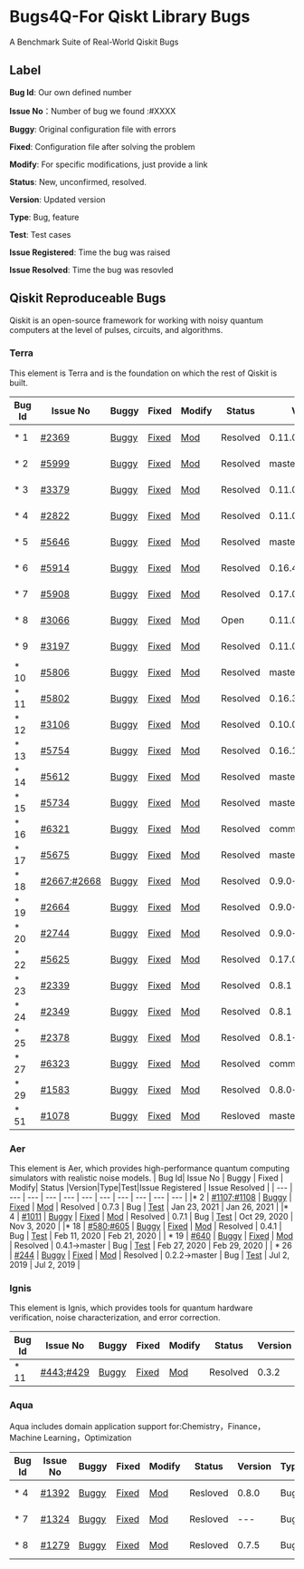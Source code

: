 # Bugs4Q-For Qiskt Library Bugs
A Benchmark Suite of Real-World Qiskit Bugs
## Label
**Bug Id**: Our own defined number  

**Issue No**：Number of bug we found :#XXXX  

**Buggy**: Original configuration file with errors

**Fixed**: Configuration file after solving the problem  

**Modify**: For specific modifications, just provide a link 

**Status**: New, unconfirmed, resolved.   

**Version**: Updated version  

**Type**: Bug, feature  

**Test**: Test cases  

**Issue Registered**: Time the bug was raised  

**Issue Resolved**: Time the bug was resovled  

## Qiskit Reproduceable Bugs
Qiskit is an open-source framework for working with noisy quantum computers at the level of pulses, circuits, and algorithms.

### Terra
This element is Terra and is the foundation on which the rest of Qiskit is built.

| Bug Id | Issue No | Buggy | Fixed | Modify| Status |Version|Type|Test|Issue Registered | Issue Resolved |
| --- | --- | --- | --- | --- | --- | --- | --- | --- | --- | --- |
| * 1 | [#2369](https://github.com/Qiskit/qiskit-terra/issues/2369) | [Buggy](./Terra_2/Bug_1) | [Fixed](./Terra_2/Fix_1) | [Mod](https://github.com/Qiskit/qiskit-terra/pull/3490/files) | Resolved | 0.11.0→master | Bug | [Test](./Terra_2/Test_1) | May 9, 2019 | Jan 2, 2020 |
| * 2    | [#5999](https://github.com/Qiskit/qiskit-terra/issues/5999)  | [Buggy](./Terra_3/Bug_1/)  | [Fixed](./Terra_3/Fix_1/)  | [Mod](https://github.com/Qiskit/qiskit-terra/pull/6001/files) | Resolved | master([0cb8f58](https://github.com/Qiskit/qiskit-terra/commit/0cb8f58444781986f052c14260ba4263cede40fe)) | Bug  | [Test](./Terra_3/Test_1)                                   | Mar 10, 2021     | Mar 10, 2021   |
| * 3 | [#3379](https://github.com/Qiskit/qiskit-terra/issues/3379) | [Buggy](./Terra_2/Bug_2) | [Fixed](./Terra_2/Fix_2) | [Mod](https://github.com/Qiskit/qiskit-terra/pull/3418/files) | Resolved | 0.11.0 | Bug | [Test](./Terra_2/Test_2) | Nov 4, 2019 | Nov 9, 2019 |
| * 4 | [#2822](https://github.com/Qiskit/qiskit-terra/issues/2822) | [Buggy](./Terra_2/Bug_4) | [Fixed](./Terra_2/Fix_4) | [Mod](https://github.com/Qiskit/qiskit-terra/pull/3354/files) | Resolved | 0.11.0 | Bug | [Test](./Terra_2/Test_4) | Jun 20, 2019 | Oct 30, 2019 |
| * 5 | [#5646](https://github.com/Qiskit/qiskit-terra/issues/5646) | [Buggy](./Terra_3/Bug_19/) | [Fixed](./Terra_3/Fix_19/) | [Mod](https://github.com/Qiskit/qiskit-terra/pull/5705/files) | Resolved | master | Bug | [Test](./Terra_3/Test_19) | Jan 16, 2021 | Jan 27, 2021 |
| * 6      | [#5914](https://github.com/Qiskit/qiskit-terra/issues/5914)  | [Buggy](./Terra_3/Bug_6/)  | [Fixed](./Terra_3/Fix_6/)  | [Mod](https://github.com/Qiskit/qiskit-terra/pull/5925)      | Resolved | 0.16.4                                                       | Bug  | [Test](./Terra_3/Test_6)                                   | Feb 27, 2021     | Feb 28, 2021   |
| * 7      | [#5908](https://github.com/Qiskit/qiskit-terra/issues/5908)  | [Buggy](./Terra_3/Bug_7/)  | [Fixed](./Terra_3/Fix_7/)  | [Mod](https://github.com/Qiskit/qiskit-terra/pull/5910)      | Resolved | 0.17.0                                                       | Bug  | [Test](./Terra_3/Test_7)                                   | Feb 26, 2021     | Mar 1, 2021    |
| * 8 | [#3066](https://github.com/Qiskit/qiskit-terra/issues/3066) | [Buggy](./Terra_2/Bug_8) | [Fixed](./Terra_2/Fix_8) | [Mod](https://github.com/Qiskit/qiskit-terra/pull/3069/files) | Open | 0.11.0 | Bug | [Test](./Terra_2/Test_8) | Sep 3, 2019 | Oct 19, 2019 |
| * 9 | [#3197](https://github.com/Qiskit/qiskit-terra/issues/3197) | [Buggy](./Terra_2/Bug_9) | [Fixed](./Terra_2/Fix_9) | [Mod](https://github.com/Qiskit/qiskit-terra/pull/3285/files) | Resolved | 0.11.0 | Bug | [Test](./Terra_2/Test_9) | Oct 5, 2019 | Oct 22, 2019 |
| * 10     | [#5806](https://github.com/Qiskit/qiskit-terra/issues/5806)  | [Buggy](./Terra_3/Bug_10/) | [Fixed](./Terra_3/Fix_10/) | [Mod](https://github.com/Qiskit/qiskit-terra/pull/5807)      | Resolved | master([`c3b2d7a`](https://github.com/Qiskit/qiskit-terra/commit/c3b2d7acb80fa89043e6f38efb501275ec296616)) | Bug  | [Test](./Terra_3/Test_10)                                  | Feb 7, 2021      | Feb10, 2021    |
|* 11     | [#5802](https://github.com/Qiskit/qiskit-terra/issues/5802)  | [Buggy](./Terra_3/Bug_11/) | [Fixed](./Terra_3/Fix_11/) | [Mod](https://github.com/Qiskit/qiskit-terra/pull/5808/files) | Resolved | 0.16.3                                                       | Bug  | [Test](./Terra_3/Test_11)                                  | Feb 6, 2021      | Feb 8, 2021    |
| * 12 | [#3106](https://github.com/Qiskit/qiskit-terra/issues/3106) | [Buggy](./Terra_2/Bug_11) | [Fixed](./Terra_2/Fix_11) | [Mod](https://github.com/Qiskit/qiskit-terra/pull/3137/files) | Resolved | 0.10.0 | Bug | [Test](./Terra_2/Test_11) | Sep 17, 2019 | Sep 25, 2019 |
| * 13     | [#5754](https://github.com/Qiskit/qiskit-terra/issues/5754)  | [Buggy](./Terra_3/Bug_13/) | [Fixed](./Terra_3/Fix_13/) | [Mod](https://github.com/Qiskit/qiskit-terra/pull/5755/files) | Resolved | 0.16.1                                                       | Bug  | [Test](./Terra_3/Test_13)                                  | Jan 31, 2021     | Feb 4, 2021    |
| * 14 | [#5612](https://github.com/Qiskit/qiskit-terra/issues/5612) | [Buggy](./Terra_3/Bug_24/) | [Fixed](./Terra_3/Fix_24/) | [Mod](https://github.com/Qiskit/qiskit-terra/pull/5648) | Resolved | master@[507d3d8](https://github.com/Qiskit/qiskit-terra/commit/507d3d8a95127064a6e5836d72912d965e0ad796) | Bug | [Test](https://github.com/Qiskit/qiskit-terra/issues/5612) | Jan 13, 2021 | Feb 3, 2021 |
| * 15     | [#5734](https://github.com/Qiskit/qiskit-terra/issues/5734)  | [Buggy](./Terra_3/Bug_15/) | [Fixed](./Terra_3/Fix_15/) | [Mod](https://github.com/Qiskit/qiskit-terra/pull/5735/files) | Resolved | master                                                       | Bug  | [Test](./Terra_3/Test_15)                                  | Jan 28, 2021     | Jan 25, 2021   |
| * 16 | [#6321](https://github.com/Qiskit/qiskit-terra/issues/6321) | [Buggy](./Terra_3/Bug_28/) | [Fixed](./Terra_3/Fix_28/) | [Mod](https://github.com/Qiskit/qiskit-terra/pull/6322/files) | Resolved | commit [`3c979eb`](https://github.com/Qiskit/qiskit-terra/commit/3c979ebdacecbbd213757a8149bddc309bfa58c0) | Bug | [Test](./Terra_3/Test_28) | Apr 28, 2021 | May 4, 2021 |
| * 17     | [#5675](https://github.com/Qiskit/qiskit-terra/issues/5675)  | [Buggy](./Terra_3/Bug_17/) | [Fixed](./Terra_3/Fix_17/) | [Mod](https://github.com/Qiskit/qiskit-terra/pull/5676/files) | Resolved | master                                                       | Bug  | [Test](./Terra_3/Test_17)                                  | Jan 22, 2021     | Jan 26, 2021   |
| * 18 | [#2667](https://github.com/Qiskit/qiskit-terra/issues/2667);[#2668](https://github.com/Qiskit/qiskit-terra/issues/2668) | [Buggy](./Terra_2/Bug_18) | [Fixed](./Terra_2/Fix_18) | [Mod](https://github.com/Qiskit/qiskit-terra/pull/2669/files) | Resolved | 0.9.0→master | Bug | [Test](./Terra_2/Test_18) | Jun 21, 2019 | Jun 21, 2019 |
| * 19 | [#2664](https://github.com/Qiskit/qiskit-terra/issues/2664) | [Buggy](./Terra_2/Bug_19) | [Fixed](./Terra_2/Fix_19) | [Mod](https://github.com/Qiskit/qiskit-terra/pull/2735/files) | Resolved | 0.9.0→master | Bug | [Test](./Terra_2/Test_19) | Jun 21, 2019 | Jul 4, 2019 |
| * 20 | [#2744](https://github.com/Qiskit/qiskit-terra/issues/2744) | [Buggy](./Terra_2/Bug_20) | [Fixed](./Terra_2/Fix_20) | [Mod](https://github.com/Qiskit/qiskit-terra/pull/2790/files) | Resolved | 0.9.0→master | Bug | [Test](./Terra_2/Test_20) | Jul 5, 2019 | Jul 16, 2019 |
| * 22     | [#5625](https://github.com/Qiskit/qiskit-terra/issues/5625)  | [Buggy](./Terra_3/Bug_23/) | [Fixed](./Terra_3/Fix_23/) | [Mod](https://github.com/Qiskit/qiskit-terra/pull/5623)      | Resolved | 0.17.0                                                       | Bug  | [Test](./Terra_3/Test_23)                                  | Jan 14, 2021     | Jan 30, 2021   |
| * 23 | [#2339](https://github.com/Qiskit/qiskit-terra/issues/2339) | [Buggy](./Terra_2/Bug_23) | [Fixed](./Terra_2/Fix_23) | [Mod](https://github.com/Qiskit/qiskit-terra/pull/2370/files) | Resolved | 0.8.1 | Bug | [Test](./Terra_2/Test_23) | May 7, 2019 | May 9, 2019 |
| * 24 | [#2349](https://github.com/Qiskit/qiskit-terra/issues/2349) | [Buggy](./Terra_2/Bug_24) | [Fixed](./Terra_2/Fix_24) | [Mod](https://github.com/Qiskit/qiskit-terra/pull/2357/files) | Resolved | 0.8.1 | Bug | [Test](./Terra_2/Test_24) | May 8, 2019 | May 9, 2019 |
| * 25 | [#2378](https://github.com/Qiskit/qiskit-terra/issues/2378) | [Buggy](./Terra_2/Bug_25) | [Fixed](./Terra_2/Fix_25) | [Mod](https://github.com/Qiskit/qiskit-terra/pull/2381/files) | Resolved | 0.8.1→master | Bug | [Test](./Terra_2/Test_25) | May 10, 2019 | May 10, 2019 |
| * 27 | [#6323](https://github.com/Qiskit/qiskit-terra/issues/6323) | [Buggy](./Terra_3/Bug_27/) | [Fixed](./Terra_3/Fix_27/) | [Mod](https://github.com/Qiskit/qiskit-terra/pull/6325/files) | Resolved | commit [`3c979eb`](https://github.com/Qiskit/qiskit-terra/commit/3c979ebdacecbbd213757a8149bddc309bfa58c0) | Bug | [Test](./Terra_3/Test_27) | Apr 29, 2021 | Apr 30, 2021 |
| * 29 | [#1583](https://github.com/Qiskit/qiskit-terra/issues/1583) | [Buggy](./Terra_2/Bug_29)  | [Fixed](./Terra_2/Fix_29) | [Mod](https://github.com/Qiskit/qiskit-terra/pull/1624/files) | Resolved | 0.8.0→master | Bug | [Test](./Terra_2/Test_29) | Dec 23, 2018 | Dec 30, 2018 |
|* 51|[#1078](https://github.com/Qiskit/qiskit-terra/issues/1078)|[Buggy](./Terra/Bug_51/_quantumcircuit.py)|[Fixed](./Terra/Fix_51/_quantumcircuit.py)|[Mod](https://github.com/Qiskit/qiskit-terra/pull/1089/files)|Resloved| master |Bug|[Test](./Terra/Test_51/test51.py)| Oct 11,2018|Oct 12 ,2018|

### Aer
This element is Aer, which provides high-performance quantum computing simulators with realistic noise models.
| Bug Id| Issue No | Buggy | Fixed | Modify| Status |Version|Type|Test|Issue Registered | Issue Resolved |
| --- | --- | --- | --- | --- | --- | --- | --- | --- | --- | --- |
|* 2 | [#1107;#1108](https://github.com/Qiskit/qiskit-aer/issues/1107) | [Buggy](./Aer/Bug_2) | [Fixed](./Aer/Fix_2) | [Mod](https://github.com/Qiskit/qiskit-aer/pull/1108/files) | Resolved | 0.7.3 | Bug | [Test](./Aer/Test_2/Test_2.py) | Jan 23, 2021 | Jan 26, 2021 |
|* 4 | [#1011](https://github.com/Qiskit/qiskit-aer/pull/1011) | [Buggy](./Aer/Bug_4) | [Fixed](./Aer/Fix_4) | [Mod](https://github.com/Qiskit/qiskit-aer/pull/1011/files) | Resolved | 0.7.1 | Bug | [Test](https://github.com/Qiskit/qiskit-aer/issues/997) | Oct 29, 2020 | Nov 3, 2020 |
|* 18 | [#580;#605](https://github.com/Qiskit/qiskit-aer/issues/580) | [Buggy](./Aer/Bug_18) | [Fixed](./Aer/Fix_18) | [Mod](https://github.com/Qiskit/qiskit-aer/pull/605/files) | Resolved | 0.4.1 | Bug | [Test](./Aer/Test_18) | Feb 11, 2020 | Feb 21, 2020 |
| * 19 | [#640](https://github.com/Qiskit/qiskit-aer/pull/640) | [Buggy](./Aer/Bug_19) | [Fixed](./Aer/Fix_19) | [Mod](https://github.com/Qiskit/qiskit-aer/pull/640/files) | Resolved | 0.4.1→master | Bug | [Test](./Aer/Test_19) | Feb 27, 2020 | Feb 29, 2020 |
| * 26 | [#244](https://github.com/Qiskit/qiskit-aer/issues/244) | [Buggy](./Aer/Bug_26) | [Fixed](./Aer/Fix_26) | [Mod](https://github.com/Qiskit/qiskit-aer/pull/259/files) | Resolved | 0.2.2→master | Bug | [Test](./Aer/Test_26/Test_26.py) | Jul 2, 2019 | Jul 2, 2019 |

### Ignis
This element is Ignis, which provides tools for quantum hardware verification, noise characterization, and error correction.

| Bug Id | Issue No                                                     | Buggy                   | Fixed                     | Modify                                                       | Status      | Version            | Type            | Test                                                      | Issue Registered | Issue Resolved |
| ------ | ------------------------------------------------------------ | ----------------------- | ------------------------- | ------------------------------------------------------------ | ----------- | ------------------ | --------------- | --------------------------------------------------------- | ---------------- | -------------- |
|* 11     | [#443](https://github.com/Qiskit/qiskit-ignis/issues/443);[#429](https://github.com/Qiskit/qiskit-ignis/issues/429) | [Buggy](./Ignis/Bug_11) | [Fixed](./Ignis/Fixed_11) | [Mod](https://github.com/Qiskit/qiskit-ignis/pull/435/files) | Resolved    | 0.3.2              | bug             | [Test](https://github.com/Qiskit/qiskit-ignis/issues/429) | 25 Jun 2020      | 25 Jun 2020    |

### Aqua
 Aqua includes domain application support for:Chemistry，Finance，Machine Learning，Optimization

| Bug Id| Issue No | Buggy | Fixed | Modify| Status |Version|Type|Test|Issue Registered | Issue Resolved |
| --- | --- | --- | --- | --- | --- | --- | --- | --- | --- | --- |
|* 4| [#1392](https://github.com/Qiskit/qiskit-aqua/issues/1392)|[Buggy](./Aqua/Bug_4/admm_optimizer.py) | [Fixed](./Aqua/Fix_4/admm_optimizer.py) | [Mod](https://github.com/Qiskit/qiskit-aqua/pull/1393/files)|Resloved|0.8.0|Bug|[Test](./Aqua/Test_4/test4.py)|  Oct 27, 2020| Oct 28, 2020|
|* 7|[#1324](https://github.com/Qiskit/qiskit-aqua/issues/1324)|[Buggy](./Aqua/Bug_7/vector_state_fn.py) | [Fixed](./Aqua/Fix_7/vector_state_fn.py) | [Mod](https://github.com/Qiskit/qiskit-aqua/commit/750d6c225320fdac07ba14f5dff71031f441e4b8)|Resloved|---|Bug|[Test](./Aqua/Test_7/Test7.py)| Oct 9 , 2020| Oct 14, 2020|
|* 8|[#1279](https://github.com/Qiskit/qiskit-aqua/issues/1279)|[Buggy](./Aqua/Bug_8%2C9/grover_optimizer.py) | [Fixed](./Aqua/Fix_8,9/grover_optimizer.py) | [Mod](https://github.com/Qiskit/qiskit-optimization/commit/21969d728e4f47d870916ca2bdb0d3bb152cb373)|Resloved|0.7.5|Bug|[Test](./Aqua/Test_8/Test8.py)|Sep 29 ,2020| Oct 10, 2020|

